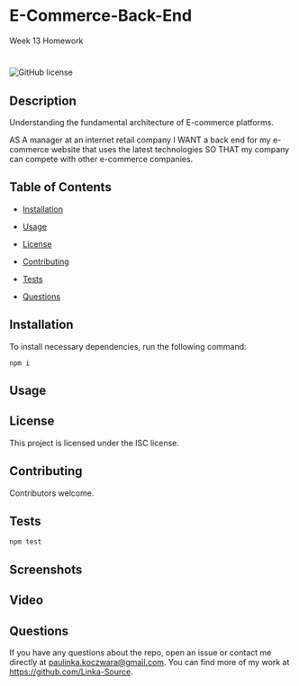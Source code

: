 # E-Commerce-Back-End
Week 13 Homework


#
![GitHub license](https://img.shields.io/badge/License-ISC-blue.svg)

## Description

Understanding the fundamental architecture of E-commerce platforms.

AS A manager at an internet retail company I WANT a back end for my e-commerce website that uses the latest technologies
SO THAT my company can compete with other e-commerce companies.



## Table of Contents 

* [Installation](#installation)

* [Usage](#usage)

* [License](#license)

* [Contributing](#contributing)

* [Tests](#tests)

* [Questions](#questions)

## Installation

To install necessary dependencies, run the following command:

```
npm i
```

## Usage

<!-- To use the application, run the following command:

```
node index.js
``` -->

## License

This project is licensed under the ISC license.
  
## Contributing

Contributors welcome.

## Tests

<!-- To run tests, run the following command: -->

```
npm test
```

## Screenshots

<!-- ![Screenshot](https://user-images.githubusercontent.com/76650898/120890767-f88c8800-c643-11eb-82c6-02bd38028803.JPG) -->

## Video

<!-- ![Presentation video](https://user-images.githubusercontent.com/76650898/120890781-0cd08500-c644-11eb-803c-53e0ceea4cc7.gif)

https://drive.google.com/file/d/198ipojS4-rguRgbsILmttdOreSzxxCfF/view -->

## Questions

If you have any questions about the repo, open an issue or contact me directly at paulinka.koczwara@gmail.com. You can find more of my work at https://github.com/Linka-Source.

